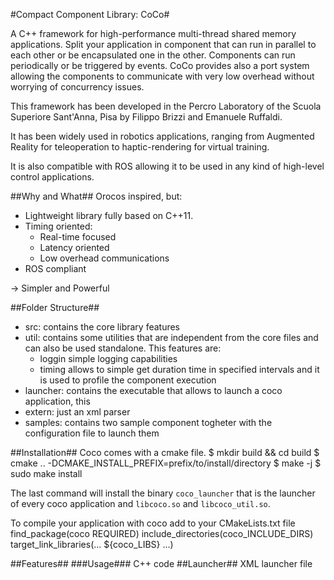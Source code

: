 #Compact Component Library: CoCo#

A C++ framework for high-performance multi-thread shared memory applications.
Split your application in component that can run in parallel to each other or be encapsulated one in the other.
Components can run periodically or be triggered by events. 
CoCo provides also a port system allowing the components to communicate with very low overhead without worrying of concurrency issues.

This framework has been developed in the Percro Laboratory of the Scuola Superiore Sant'Anna, Pisa by Filippo Brizzi and Emanuele Ruffaldi.

It has been widely used in robotics applications, ranging from Augmented Reality for teleoperation to haptic-rendering for virtual training. 

It is also compatible with ROS allowing it to be used in any kind of high-level control applications.

##Why and What##
Orocos inspired, but:

* Lightweight library fully based on C++11.
* Timing oriented:
	* Real-time focused
	* Latency oriented
	* Low overhead communications
* ROS compliant

-> Simpler and Powerful

##Folder Structure##
* src: contains the core library features
* util: contains some utilities that are independent from the core files and can also be used standalone. This features are:
    * loggin simple logging capabilities
    * timing allows to simple get duration time in specified intervals and it is used to profile the component execution
* launcher: contains the executable that allows to launch a coco application, this 
* extern: just an xml parser
* samples: contains two sample component togheter with the configuration file to launch them

##Installation##
Coco comes with a cmake file.
	$ mkdir build && cd build
	$ cmake .. -DCMAKE_INSTALL_PREFIX=prefix/to/install/directory
	$ make -j
	$ sudo make install

The last command will install the binary `coco_launcher` that is the launcher of every coco application and `libcoco.so` and `libcoco_util.so`.

To compile your application with coco add to your CMakeLists.txt file
find_package(coco REQUIRED)
include_directories(coco_INCLUDE_DIRS)
target_link_libraries(... ${coco_LIBS} ...)

##Features##
###Usage###
C++ code
##Launcher##
XML launcher file




	